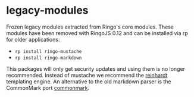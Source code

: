 # legacy-modules
Frozen legacy modules extracted from Ringo's core modules. These modules have been removed with RingoJS 0.12 and can
be installed via rp for older applications:

* `rp install ringo-mustache`
* `rp install ringo-markdown`

This packages will only get security updates and using them is no longer recommended. Instead of mustache we
recommend the [reinhardt](http://packages.ringojs.org/packages/reinhardt) templating engine. An alternative to
the old markdown parser is the CommonMark port [commonmark](http://packages.ringojs.org/packages/commonmark).